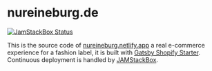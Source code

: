 # nureineburg.de

[![JamStackBox Status](https://jamstackbox.alexanderhoerl.de/badge/nureineburg)](https://github.com/AlexanderProd/jam-stack-box)

This is the source code of [nureineburg.netlify.app](https://nureineburg.de) a real e-commerce experience for a fashion label, it is built with [Gatsby Shopify Starter](https://github.com/AlexanderProd/gatsby-shopify-starter). Continuous deployment is handled by [JAMStackBox](https://github.com/AlexanderProd/jam-stack-box).

